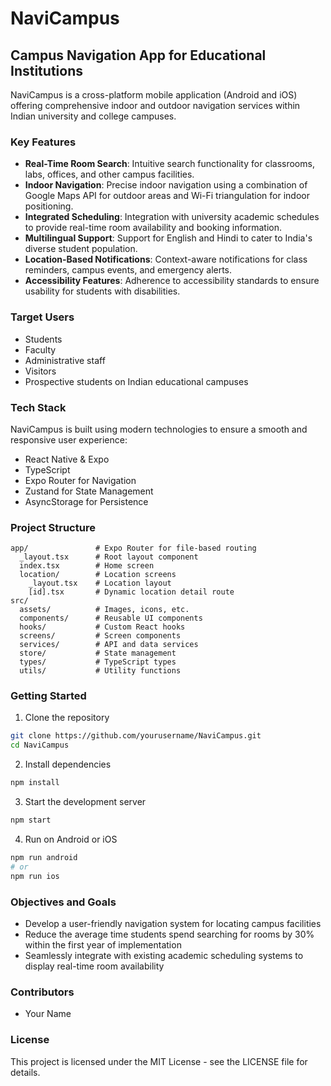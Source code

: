 # NaviCampus

## Campus Navigation App for Educational Institutions

NaviCampus is a cross-platform mobile application (Android and iOS) offering comprehensive indoor and outdoor navigation services within Indian university and college campuses.

### Key Features

- **Real-Time Room Search**: Intuitive search functionality for classrooms, labs, offices, and other campus facilities.
- **Indoor Navigation**: Precise indoor navigation using a combination of Google Maps API for outdoor areas and Wi-Fi triangulation for indoor positioning.
- **Integrated Scheduling**: Integration with university academic schedules to provide real-time room availability and booking information.
- **Multilingual Support**: Support for English and Hindi to cater to India's diverse student population.
- **Location-Based Notifications**: Context-aware notifications for class reminders, campus events, and emergency alerts.
- **Accessibility Features**: Adherence to accessibility standards to ensure usability for students with disabilities.

### Target Users

- Students
- Faculty
- Administrative staff
- Visitors
- Prospective students on Indian educational campuses

### Tech Stack

NaviCampus is built using modern technologies to ensure a smooth and responsive user experience:

- React Native & Expo
- TypeScript
- Expo Router for Navigation
- Zustand for State Management
- AsyncStorage for Persistence

### Project Structure

```
app/               # Expo Router for file-based routing
  _layout.tsx      # Root layout component
  index.tsx        # Home screen
  location/        # Location screens
    _layout.tsx    # Location layout
    [id].tsx       # Dynamic location detail route
src/
  assets/          # Images, icons, etc.
  components/      # Reusable UI components
  hooks/           # Custom React hooks
  screens/         # Screen components
  services/        # API and data services
  store/           # State management
  types/           # TypeScript types
  utils/           # Utility functions
```

### Getting Started

1. Clone the repository
```bash
git clone https://github.com/yourusername/NaviCampus.git
cd NaviCampus
```

2. Install dependencies
```bash
npm install
```

3. Start the development server
```bash
npm start
```

4. Run on Android or iOS
```bash
npm run android
# or
npm run ios
```

### Objectives and Goals

- Develop a user-friendly navigation system for locating campus facilities
- Reduce the average time students spend searching for rooms by 30% within the first year of implementation
- Seamlessly integrate with existing academic scheduling systems to display real-time room availability

### Contributors

- Your Name

### License

This project is licensed under the MIT License - see the LICENSE file for details.